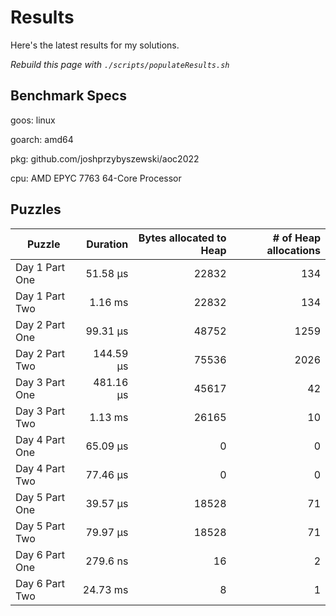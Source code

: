 # Results

Here's the latest results for my solutions.

_Rebuild this page with `./scripts/populateResults.sh`_

## Benchmark Specs

goos: linux

goarch: amd64

pkg: github.com/joshprzybyszewski/aoc2022

cpu: AMD EPYC 7763 64-Core Processor                


## Puzzles

|Puzzle|Duration|Bytes allocated to Heap|# of Heap allocations|
|-|-:|-:|-:|
|Day 1 Part One|51.58 µs|22832|134|
|Day 1 Part Two|1.16 ms|22832|134|
|Day 2 Part One|99.31 µs|48752|1259|
|Day 2 Part Two|144.59 µs|75536|2026|
|Day 3 Part One|481.16 µs|45617|42|
|Day 3 Part Two|1.13 ms|26165|10|
|Day 4 Part One|65.09 µs|0|0|
|Day 4 Part Two|77.46 µs|0|0|
|Day 5 Part One|39.57 µs|18528|71|
|Day 5 Part Two|79.97 µs|18528|71|
|Day 6 Part One|279.6 ns|16|2|
|Day 6 Part Two|24.73 ms|8|1|
